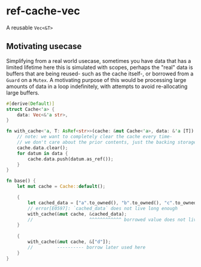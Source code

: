 # ref-cache-vec
A reusable `Vec<&T>`

## Motivating usecase

Simplifying from a real world usecase,
sometimes you have data that has a limited lifetime
here this is simulated with scopes,
perhaps the "real" data is buffers that are being reused-
such as the cache itself-,
or borrowed from a `Guard` on a `Mutex`.
A motivating purpose of this would be processing large amounts of data in a loop indefinitely,
with attempts to avoid re-allocating large buffers.
```rs
#[derive(Default)]
struct Cache<'a> {
    data: Vec<&'a str>,
}

fn with_cache<'a, T: AsRef<str>>(cache: &mut Cache<'a>, data: &'a [T]) {
    // note: we want to completely clear the cache every time-
    // we don't care about the prior contents, just the backing storage.
    cache.data.clear();
    for datum in data {
        cache.data.push(datum.as_ref());
    }
}

fn base() {
    let mut cache = Cache::default();

    {
        let cached_data = ["a".to_owned(), "b".to_owned(), "c".to_owned()];
        // error[E0597]: `cached_data` does not live long enough
        with_cache(&mut cache, &cached_data);
        //                     ^^^^^^^^^^^^ borrowed value does not live long enough
    }
    
    {
        with_cache(&mut cache, &["d"]);
        //         ---------- borrow later used here
    }
}
```
